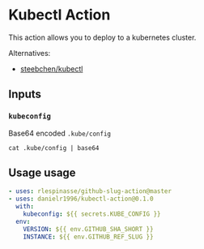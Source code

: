 # Kubectl Action

This action allows you to deploy to a kubernetes cluster.

Alternatives:

- [steebchen/kubectl](https://github.com/marketplace/actions/kubernetes-cli-kubectl)
## Inputs

### `kubeconfig`

Base64 encoded `.kube/config`
```shell script
cat .kube/config | base64
```

## Usage usage
```yaml
- uses: rlespinasse/github-slug-action@master
- uses: danielr1996/kubectl-action@0.1.0
  with:
    kubeconfig: ${{ secrets.KUBE_CONFIG }}
  env:
    VERSION: ${{ env.GITHUB_SHA_SHORT }}
    INSTANCE: ${{ env.GITHUB_REF_SLUG }}
```
